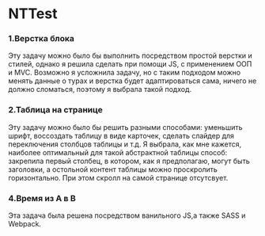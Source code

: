 # NTTest

### 1.Верстка блока 


Эту задачу можно было бы выполнить посредством простой верстки и стилей, однако я решила сделать при помощи JS, с применением ООП и MVC. Возможно я усложнила задачу, но с таким подходом можно менять данные о турах и верстка будет адаптироваться сама, ничего не должно сломаться, поэтому я выбрала такой подход.

### 2.Таблица на странице


Эту задачу можно было бы решить разными способами: уменьшить шрифт, воссоздать таблицу в виде карточек, сделать слайдер для переключения столбцов таблицы и т.д. Я выбрала, как мне кажется, наиболее оптимальный для такой абстрактной таблицы способ: закрепила первый столбец, в котором, как я предполагаю, могут быть заголовки, а остольной контент таблицы можно проскролить горизонтально. При этом скролл на самой странице отсутсвует.


### 4.Время из A в B

Эта задача была решена посредством ванильного JS,а также SASS и Webpack.
